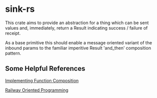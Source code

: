 # sink-rs

This crate aims to provide an abstraction for a thing which can be sent values
and, immediately, return a Result indicating success / failure of receipt.

As a base primitive this should enable a message oriented variant of the
inbound params to the familiar imperitive Result 'and_then' composition pattern.

## Some Helpful References

[Implementing Function Composition](https://users.rust-lang.org/t/implementing-function-composition/8255/2)

[Railway Oriented Programming](https://fsharpforfunandprofit.com/rop/)
